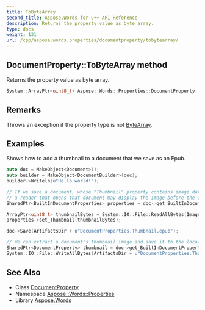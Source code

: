 ```yaml
---
title: ToByteArray
second_title: Aspose.Words for C++ API Reference
description: Returns the property value as byte array.
type: docs
weight: 131
url: /cpp/aspose.words.properties/documentproperty/tobytearray/
---
```

## DocumentProperty::ToByteArray method


Returns the property value as byte array.

```cpp
System::ArrayPtr<uint8_t> Aspose::Words::Properties::DocumentProperty::ToByteArray()
```

## Remarks


Throws an exception if the property type is not [ByteArray](../../propertytype/).

## Examples



Shows how to add a thumbnail to a document that we save as an Epub. 
```cpp
auto doc = MakeObject<Document>();
auto builder = MakeObject<DocumentBuilder>(doc);
builder->Writeln(u"Hello world!");

// If we save a document, whose "Thumbnail" property contains image data that we added, as an Epub,
// a reader that opens that document may display the image before the first page.
SharedPtr<BuiltInDocumentProperties> properties = doc->get_BuiltInDocumentProperties();

ArrayPtr<uint8_t> thumbnailBytes = System::IO::File::ReadAllBytes(ImageDir + u"Logo.jpg");
properties->set_Thumbnail(thumbnailBytes);

doc->Save(ArtifactsDir + u"DocumentProperties.Thumbnail.epub");

// We can extract a document's thumbnail image and save it to the local file system.
SharedPtr<DocumentProperty> thumbnail = doc->get_BuiltInDocumentProperties()->idx_get(u"Thumbnail");
System::IO::File::WriteAllBytes(ArtifactsDir + u"DocumentProperties.Thumbnail.gif", thumbnail->ToByteArray());
```

## See Also

* Class [DocumentProperty](../)
* Namespace [Aspose::Words::Properties](../../)
* Library [Aspose.Words](../../../)
